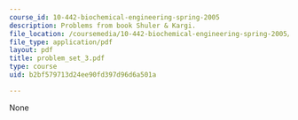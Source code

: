 ```yaml
---
course_id: 10-442-biochemical-engineering-spring-2005
description: Problems from book Shuler & Kargi.
file_location: /coursemedia/10-442-biochemical-engineering-spring-2005/b2bf579713d24ee90fd397d96d6a501a_problem_set_3.pdf
file_type: application/pdf
layout: pdf
title: problem_set_3.pdf
type: course
uid: b2bf579713d24ee90fd397d96d6a501a

---
```

None